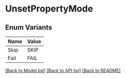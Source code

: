 # UnsetPropertyMode

## Enum Variants

| Name | Value |
|---- | -----|
| Skip | SKIP |
| Fail | FAIL |


[[Back to Model list]](../README.md#documentation-for-models) [[Back to API list]](../README.md#documentation-for-api-endpoints) [[Back to README]](../README.md)



